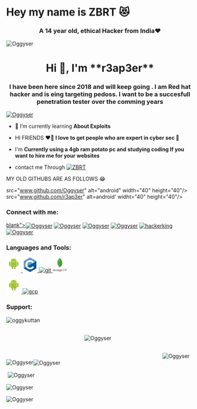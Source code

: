 <h1> Hey my name is ZBRT 😻 </h1>
<h3 align="center">A 14 year old, ethical Hacker  from India♥️</h3>
<p align="left"> <img src="https://wompampsupport.azureedge.net/fetchimage?siteId=7575&v=2&jpgQuality=100&width=700&url=https%3A%2F%2Fi.kym-cdn.com%2Fentries%2Ficons%2Foriginal%2F000%2F026%2F489%2Fcrying.jpg" alt="Oggyser" /> </p>
<h1 align="center">Hi 👋, I'm **r3ap3er**</h1>
<h3 align="center">I have been here since 2018 and will keep going . I am Red hat hacker and is eing targeting pedoss. I want to be a succesfull penetration tester over the comming years</h3>

<p align="left"> <a href="https://github.com/ryo-ma/github-profile-trophy"><img src="https://github-profile-trophy.vercel.app/?username=xxirfanx" alt="Oggyser" /></a> </p>


- 🌱 I’m currently learning **About Exploits**
- HI FRIENDS ❤️🎉 **I love to get people who are expert in cyber sec 👨‍**

- I'm **Currently using a 4gb ram potato pc and studying coding If you want to hire me for your websites**
- contact me Through <a href="instagram.com/" target="blank"><img align="centre" src="https://image.flaticon.com/icons/png/512/2111/2111463.png" alt="ZBRT" height="30" widht="40" /></a>

 MY OLD GITHUBS ARE AS FOLLOWS 😂
 
 src="www.github.com/Oggyser" alt="android" width="40" height="40"/> </a> <a>
 src="www.github.com/r3ap3er" alt=android' widht="40" height="40"/> </a> <a>
  
<h3 align="left">Connect with me:</h3>
<p align="left">
<a href="https://twitter.com/eoew3">blank"><img align="center" src="https://cdn.jsdelivr.net/npm/simple-icons@3.0.1/icons/twitter.svg" alt="Oggyser" height="30" width="40" /></a>
<a href="https://www.youtube.com/c/" target="blank"><img align="center" src="https://cdn.jsdelivr.net/npm/simple-icons@3.0.1/icons/youtube.svg" alt="Oggyser" height="30" width="40" /></a>
<a href="https://twitter.com/" target="blank"><img align="center" src="https://cdn.jsdelivr.net/npm/simple-icons@3.0.1/icons/twitter.svg" alt="Oggyser" height="30" width="40" /></a>
<a href="https://www.youtube.com/c/" target="blank"><img align="center" src="https://cdn.jsdelivr.net/npm/simple-icons@3.0.1/icons/youtube.svg" alt="Oggyser" height="30" width="40" /></a>
<a href="https://www.hackerrank.com/hackerking" target="blank"><img align="center" src="https://cdn.jsdelivr.net/npm/simple-icons@3.0.1/icons/hackerrank.svg" alt="hackerking" height="30" width="40" /></a>
<a href="https://wa.me/919111111111"blank"><img align="centre" src="https://cdn.jsdelivr.net/npm/simple-icons@3.0.1/icons/whatsapp.svg" alt="Oggyser" height="30" width="40" /></a>
</p>

<h3 align="left">Languages and Tools:</h3>
<p align="left"> <a href="https://developer.android.com" target="_blank"> <img src="https://raw.githubusercontent.com/devicons/devicon/master/icons/android/android-original-wordmark.svg" alt="android" width="40" height="40"/> </a> <a href="https://www.cprogramming.com/" target="_blank"> <img src="https://raw.githubusercontent.com/devicons/devicon/master/icons/c/c-original.svg" alt="c" width="40" height="40"/> </a> <a href="https://git-scm.com/" target="_blank"> <img src="https://www.vectorlogo.zone/logos/git-scm/git-scm-icon.svg" alt="git" width="40" height="40"/> </a> <a href="https://www.mongodb.com/" target="_blank"> <img src="https://raw.githubusercontent.com/devicons/devicon/master/icons/mongodb/mongodb-original-wordmark.svg" alt="mongodb" width="40" height="40"/> </a> </p>
<p align="left"> <a href="https://developer.android.com" target="_blank"> <img src="https://raw.githubusercontent.com/devicons/devicon/master/icons/android/android-original-wordmark.svg" alt="android" width="40" height="40"/> </a> <a href="https://cloud.google.com" target="_blank"> <img src="https://www.vectorlogo.zone/logos/google_cloud/google_cloud-icon.svg" alt="gcp" width="40" height="40"/> </a> </p>

<h3 align="left">Support:</h3>
<p><a href="https://www.buymeacoffee.com/Oggyser"> <img align="left" src="https://cdn.buymeacoffee.com/buttons/v2/default-yellow.png" height="50" width="210" alt="oggykuttan" /></a></p><br><br>
<p><a href="https://www.buymeacoffee.com/Oggyser"> <img align="left" src="https://cdn.buymeacoffee.com/buttons/v2/default-yellow.png" height="50" width="210" alt="Oggyser" /></a></p><br><br>

<p><img align="left" src="https://github-readme-stats.vercel.app/api/top-langs?username=Oggyser&show_icons=true&locale=en&layout=compact" alt="Oggyser" /></p>
<p><img align="left" src="https://github-readme-stats.vercel.app/api/top-langs?username=Oggyser&show_icons=true&theme=dark&locale=en&layout=compact" alt="Oggyser" /></p>

<p>&nbsp;<img align="center" src="https://github-readme-stats.vercel.app/api?username=Oggyser&show_icons=true&locale=en" alt="Oggyser" /></p>
<p>&nbsp;<img align="center" src="https://github-readme-stats.vercel.app/api?username=Oggyser&show_icons=true&theme=dark&locale=en" alt="Oggyser" /></p>

<p><img align="center" src="https://github-readme-streak-stats.herokuapp.com/?user=xxirfanx&" alt="Oggyser" /></p>
<p><img align="center" src="https://github-readme-streak-stats.herokuapp.com/?user=xxirfanx&theme=dark" alt="Oggyser" /></p>
